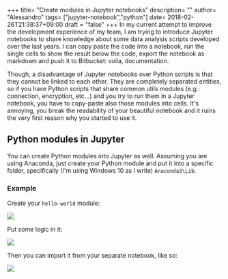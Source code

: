 +++
title= "Create modules in Jupyter notebooks"
description= ""
author= "Alessandro"
tags= ["jupyter-notebook","python"]
date= 2018-02-26T21:38:37+09:00
draft = "false"
+++
In my current attempt to improve the development experience of my team, I am trying to introduce Jupyter notebooks to share knowledge about some data analysis scripts developed over the last years. I can copy paste the code into a notebook, run the single cells to show the result below the code, export the notebook as markdown and push it to Bitbucket: voila, documentation. 

Though, a disadvantage of Jupyter notebooks over Python scripts is that they cannot be linked to each other. They are completely separated entities, so if you have Python scripts that share common utils modules (e.g.: connection, encryption, etc...) and you try to run them in a Jupyter notebook, you have to copy-paste also those modules into cells. It's annoying, you break the readability of your beautiful notebook and it ruins the very first reason why you started to use it.

## Python modules in Jupyter
You can create Python modules into Jupyter as well. Assuming you are using Anaconda, just create your Python module and put it into a specific folder, specifically (I'm using Windows 10 as I write)  `Anaconda3\Lib`. 

### Example
Create your `hello-world` module:

<img src="../../assets/images/jupyter-module.jpg">

Put some logic in it:

<img src="../../assets/images/hello.jpg">

Then you can import it from your separate notebook, like so:

<img src="../../assets/images/script.jpg">